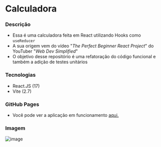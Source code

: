 # Calculadora

### Descrição
- Essa é uma calculadora feita em React utilizando Hooks como `useReducer`
- A sua origem vem do vídeo "_The Perfect Beginner React Project_" do YouTuber "_Web Dev Simplified_"
- O objetivo desse repositório é uma refatoração do código funcional e também a adição de testes unitários

### Tecnologias
- React.JS (17)
- Vite (2.7)

### GitHub Pages
- Você pode ver a aplicação em funcionamento [aqui.](https://falcowoski.github.io/calculator-in-react/)

### Imagem
![image](https://user-images.githubusercontent.com/85199880/152658402-60e86183-1838-4d6a-b9df-d9a17f546ecf.png)


